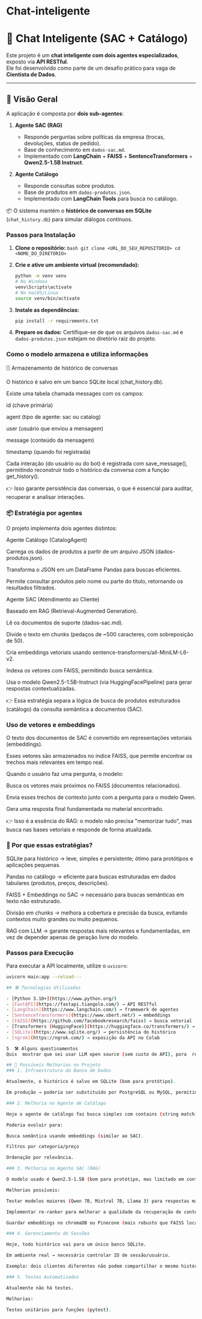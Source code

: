 # Chat-inteligente
# 🤖 Chat Inteligente (SAC + Catálogo)

Este projeto é um **chat inteligente com dois agentes especializados**, exposto via **API RESTful**.  
Ele foi desenvolvido como parte de um desafio prático para vaga de **Cientista de Dados**.

---

## 🚀 Visão Geral

A aplicação é composta por **dois sub-agentes**:

1. **Agente SAC (RAG)**  
   - Responde perguntas sobre políticas da empresa (trocas, devoluções, status de pedido).  
   - Base de conhecimento em `dados-sac.md`.  
   - Implementado com **LangChain** + **FAISS** + **SentenceTransformers** + **Qwen2.5-1.5B Instruct**.

2. **Agente Catálogo**  
   - Responde consultas sobre produtos.  
   - Base de produtos em `dados-produtos.json`.  
   - Implementado com **LangChain Tools** para busca no catálogo.

📦 O sistema mantém o **histórico de conversas em SQLite** (`chat_history.db`) para simular diálogos contínuos.  


### **Passos para Instalação**

   1.  **Clone o repositório:**
    ```bash
    git clone <URL_DO_SEU_REPOSITORIO>
    cd <NOME_DO_DIRETORIO>
    ```

2.  **Crie e ative um ambiente virtual (recomendado):**
    ```bash
    python -m venv venv
    # No Windows
    venv\Scripts\activate
    # No macOS/Linux
    source venv/bin/activate
    ```

3.  **Instale as dependências:**
    ```bash
    pip install -r requirements.txt
    ```

4.  **Prepare os dados:**
    Certifique-se de que os arquivos `dados-sac.md` e `dados-produtos.json` estejam no diretório raiz do projeto.
### Como o modelo armazena e utiliza informações
🗄️ Armazenamento de histórico de conversas

O histórico é salvo em um banco SQLite local (chat_history.db).

Existe uma tabela chamada messages com os campos:

id (chave primária)

agent (tipo de agente: sac ou catalog)

user (usuário que enviou a mensagem)

message (conteúdo da mensagem)

timestamp (quando foi registrada)

Cada interação (do usuário ou do bot) é registrada com save_message(), permitindo reconstruir todo o histórico da conversa com a função get_history().

👉 Isso garante persistência das conversas, o que é essencial para auditar, recuperar e analisar interações.

### 📦 Estratégia por agentes

O projeto implementa dois agentes distintos:

Agente Catálogo (CatalogAgent)

Carrega os dados de produtos a partir de um arquivo JSON (dados-produtos.json).

Transforma o JSON em um DataFrame Pandas para buscas eficientes.

Permite consultar produtos pelo nome ou parte do título, retornando os resultados filtrados.

Agente SAC (Atendimento ao Cliente)

Baseado em RAG (Retrieval-Augmented Generation).

Lê os documentos de suporte (dados-sac.md).

Divide o texto em chunks (pedaços de ~500 caracteres, com sobreposição de 50).

Cria embeddings vetoriais usando sentence-transformers/all-MiniLM-L6-v2.

Indexa os vetores com FAISS, permitindo busca semântica.

Usa o modelo Qwen2.5-1.5B-Instruct (via HuggingFacePipeline) para gerar respostas contextualizadas.

👉 Essa estratégia separa a lógica de busca de produtos estruturados (catálogo) da consulta semântica a documentos (SAC).

### Uso de vetores e embeddings

O texto dos documentos de SAC é convertido em representações vetoriais (embeddings).

Esses vetores são armazenados no índice FAISS, que permite encontrar os trechos mais relevantes em tempo real.

Quando o usuário faz uma pergunta, o modelo:

Busca os vetores mais próximos no FAISS (documentos relacionados).

Envia esses trechos de contexto junto com a pergunta para o modelo Qwen.

Gera uma resposta final fundamentada no material encontrado.

👉 Isso é a essência do RAG: o modelo não precisa "memorizar tudo", mas busca nas bases vetoriais e responde de forma atualizada.

### 🤔 Por que essas estratégias?

SQLite para histórico → leve, simples e persistente; ótimo para protótipos e aplicações pequenas.

Pandas no catálogo → eficiente para buscas estruturadas em dados tabulares (produtos, preços, descrições).

FAISS + Embeddings no SAC → necessário para buscas semânticas em texto não estruturado.

Divisão em chunks → melhora a cobertura e precisão da busca, evitando contextos muito grandes ou muito pequenos.

RAG com LLM → garante respostas mais relevantes e fundamentadas, em vez de depender apenas de geração livre do modelo.

### **Passos para Execução**

Para executar a API localmente, utilize o `uvicorn`:
```bash
uvicorn main:app --reload---

## 🛠️ Tecnologias Utilizadas

- [Python 3.10+](https://www.python.org/)  
- [FastAPI](https://fastapi.tiangolo.com/) → API RESTful  
- [LangChain](https://www.langchain.com/) → framework de agentes  
- [SentenceTransformers](https://www.sbert.net/) → embeddings  
- [FAISS](https://github.com/facebookresearch/faiss) → busca vetorial  
- [Transformers (HuggingFace)](https://huggingface.co/transformers/) → LLM (Qwen2.5-1.5B Instruct)  
- [SQLite](https://www.sqlite.org/) → persistência do histórico  
- [ngrok](https://ngrok.com/) → exposição da API no Colab  

5  🛠️ Alguns questinamentos
Quis  mostrar que sei usar LLM open source (sem custo de API), pora  rodar um modelo menor da família Qwen no Colab, como o qwen2.5-1.5b, que roda bem em GPU T4 (Colab free).por questão de redução de custo, e que o modelo opera de forma satisfatória

## 🔧 Possíveis Melhorias no Projeto
### 1. Infraestrutura do Banco de Dados

Atualmente, o histórico é salvo em SQLite (bom para protótipo).

Em produção → poderia ser substituído por PostgreSQL ou MySQL, permitindo maior escalabilidade, consultas complexas e suporte a múltiplos usuários.

### 2. Melhoria no Agente de Catálogo

Hoje o agente de catálogo faz busca simples com contains (string match).

Poderia evoluir para:

Busca semântica usando embeddings (similar ao SAC).

Filtros por categoria/preço 

Ordenação por relevância.

### 3. Melhoria no Agente SAC (RAG)

O modelo usado é Qwen2.5-1.5B (bom para protótipo, mas limitado em contexto).

Melhorias possíveis:

Testar modelos maiores (Qwen 7B, Mistral 7B, Llama 3) para respostas mais precisas.

Implementar re-ranker para melhorar a qualidade da recuperação de contexto.

Guardar embeddings no chromaDB ou Pinecone (mais robusto que FAISS local).

### 4. Gerenciamento de Sessões

Hoje, todo histórico vai para um único banco SQLite.

Em ambiente real → necessário controlar ID de sessão/usuário.

Exemplo: dois clientes diferentes não podem compartilhar o mesmo histórico.

### 5. Testes Automatizados

Atualmente não há testes.

Melhorias:

Testes unitários para funções (pytest).
